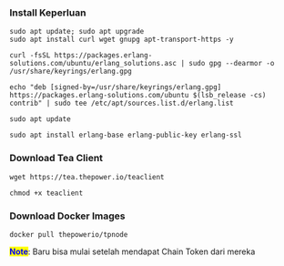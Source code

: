 ### Install Keperluan

```
sudo apt update; sudo apt upgrade
sudo apt install curl wget gnupg apt-transport-https -y
```

```
curl -fsSL https://packages.erlang-solutions.com/ubuntu/erlang_solutions.asc | sudo gpg --dearmor -o /usr/share/keyrings/erlang.gpg
```

```
echo "deb [signed-by=/usr/share/keyrings/erlang.gpg] https://packages.erlang-solutions.com/ubuntu $(lsb_release -cs) contrib" | sudo tee /etc/apt/sources.list.d/erlang.list
```

```
sudo apt update

sudo apt install erlang-base erlang-public-key erlang-ssl
```

### Download Tea Client

```
wget https://tea.thepower.io/teaclient

chmod +x teaclient
```

### Download Docker Images

```
docker pull thepowerio/tpnode
```


<mark style="color:blue;">**Note**</mark>: Baru bisa mulai setelah mendapat Chain Token dari mereka


